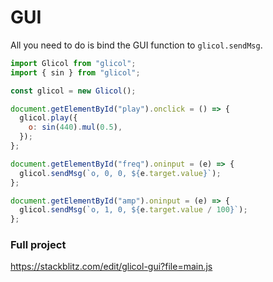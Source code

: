 # GUI

All you need to do is bind the GUI function to `glicol.sendMsg`.

```js
import Glicol from "glicol";
import { sin } from "glicol";

const glicol = new Glicol();

document.getElementById("play").onclick = () => {
  glicol.play({
    o: sin(440).mul(0.5),
  });
};

document.getElementById("freq").oninput = (e) => {
  glicol.sendMsg(`o, 0, 0, ${e.target.value}`);
};

document.getElementById("amp").oninput = (e) => {
  glicol.sendMsg(`o, 1, 0, ${e.target.value / 100}`);
};
```

### Full project

https://stackblitz.com/edit/glicol-gui?file=main.js
